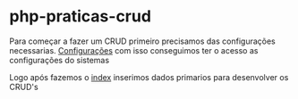 # php-praticas-crud

Para começar a fazer um CRUD primeiro precisamos das configurações necessarias.
[Configurações](https://github.com/JohnnyNF/php-praticas-crud/blob/main/arquivos/config.php)
com isso conseguimos ter o acesso as configurações do sistemas

Logo após fazemos o [index](https://github.com/JohnnyNF/php-praticas-crud/blob/main/arquivos/index.php) inserimos dados primarios para desenvolver os CRUD's
